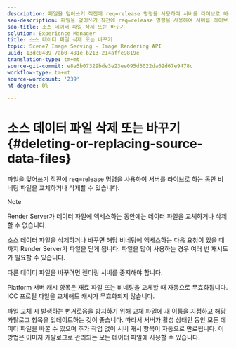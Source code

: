 ```yaml
---
description: 파일을 덮어쓰기 직전에 req=release 명령을 사용하여 서버를 라이브로 하는 동안 비네팅 파일을 교체하거나 삭제할 수 있습니다.
seo-description: 파일을 덮어쓰기 직전에 req=release 명령을 사용하여 서버를 라이브로 하는 동안 비네팅 파일을 교체하거나 삭제할 수 있습니다.
seo-title: 소스 데이터 파일 삭제 또는 바꾸기
solution: Experience Manager
title: 소스 데이터 파일 삭제 또는 바꾸기
topic: Scene7 Image Serving - Image Rendering API
uuid: 13dc0489-7ab0-481e-b213-214affe9819e
translation-type: tm+mt
source-git-commit: e8e5b07329bde3e23ee095d5022da62d67e9478c
workflow-type: tm+mt
source-wordcount: '239'
ht-degree: 0%

---
```



# 소스 데이터 파일 삭제 또는 바꾸기{#deleting-or-replacing-source-data-files}

파일을 덮어쓰기 직전에 req=release 명령을 사용하여 서버를 라이브로 하는 동안 비네팅 파일을 교체하거나 삭제할 수 있습니다.

>[!NOTE]
>
>Render Server가 데이터 파일에 액세스하는 동안에는 데이터 파일을 교체하거나 삭제할 수 없습니다.

소스 데이터 파일을 삭제하거나 바꾸면 해당 비네팅에 액세스하는 다음 요청이 있을 때까지 Render Server가 파일을 닫게 됩니다. 파일을 많이 사용하는 경우 여러 번 재시도가 필요할 수 있습니다.

다른 데이터 파일을 바꾸려면 렌더링 서버를 중지해야 합니다.

Platform 서버 캐시 항목은 재료 파일 또는 비네팅을 교체할 때 자동으로 무효화됩니다. ICC 프로필 파일을 교체해도 캐시가 무효화되지 않습니다.

파일 교체 시 발생하는 번거로움을 방지하기 위해 교체 파일에 새 이름을 지정하고 해당 카탈로그 항목을 업데이트하는 것이 좋습니다. 따라서 서버가 활성 상태인 동안 모든 데이터 파일을 바꿀 수 있으며 추가 작업 없이 서버 캐시 항목이 자동으로 만료됩니다. 이 방법은 이미지 카탈로그로 관리되는 모든 데이터 파일에 사용할 수 있습니다.
